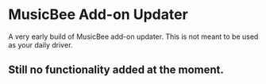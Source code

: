 # MusicBee Add-on Updater
A very early build of MusicBee add-on updater. This is not meant to be used as your daily driver. 

## Still no functionality added at the moment.

